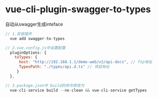 # vue-cli-plugin-swagger-to-types
自动从swagger生成inteface

```JavaScript
// 1.安装插件
  vue add swagger-to-types

// 2.vue.config.js中设置配置
  pluginOptions: {
    toTypes: {
      host: "http://192.168.1.1/demo-web/v2/api-docs", // ftp地址
      TypesPath: "./types/api.d.ts" // 项目地址
     }
  },

// 3.package.json中 build的命令修改为
  vue-cli-service build --no-clean && vue-cli-service getTypes

  ```
